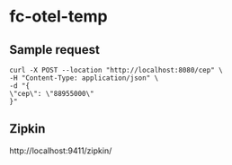 # fc-otel-temp

## Sample request
```
curl -X POST --location "http://localhost:8080/cep" \
-H "Content-Type: application/json" \
-d "{
\"cep\": \"88955000\"
}"
```

## Zipkin 

http://localhost:9411/zipkin/